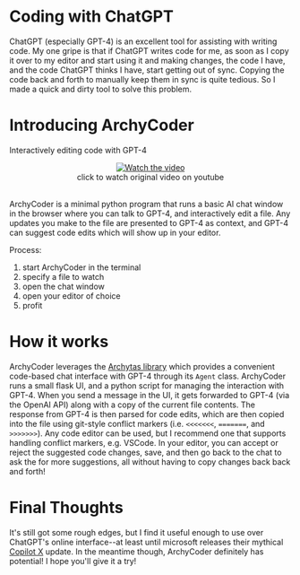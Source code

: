 # Coding with ChatGPT
ChatGPT (especially GPT-4) is an excellent tool for assisting with writing code. My one gripe is that if ChatGPT writes code for me, as soon as I copy it over to my editor and start using it and making changes, the code I have, and the code ChatGPT thinks I have, start getting out of sync. Copying the code back and forth to manually keep them in sync is quite tedious. So I made a quick and dirty tool to solve this problem.

# Introducing ArchyCoder
Interactively editing code with GPT-4
<div align="center">
  <a href="https://www.youtube.com/watch?v=-I0BAw2HOIA">
    <img src="assets/demo.gif" alt="Watch the video">
  </a>
  <br/>
  click to watch original video on youtube
</div>
<br/>

ArchyCoder is a minimal python program that runs a basic AI chat window in the browser where you can talk to GPT-4, and interactively edit a file. Any updates you make to the file are presented to GPT-4 as context, and GPT-4 can suggest code edits which will show up in your editor.

Process:
1. start ArchyCoder in the terminal
2. specify a file to watch
3. open the chat window
4. open your editor of choice
5. profit

# How it works
ArchyCoder leverages the [Archytas library](https://github.com/jataware/archytas) which provides a convenient code-based chat interface with GPT-4 through its `Agent` class. ArchyCoder runs a small flask UI, and a python script for managing the interaction with GPT-4. When you send a message in the UI, it gets forwarded to GPT-4 (via the OpenAI API) along with a copy of the current file contents. The response from GPT-4 is then parsed for code edits, which are then copied into the file using git-style conflict markers (i.e. `<<<<<<<`, `=======`, and `>>>>>>>`). Any code editor can be used, but I recommend one that supports handling conflict markers, e.g. VSCode. In your editor, you can accept or reject the suggested code changes, save, and then go back to the chat to ask the for more suggestions, all without having to copy changes back back and forth!

# Final Thoughts
It's still got some rough edges, but I find it useful enough to use over ChatGPT's online interface--at least until microsoft releases their mythical [Copilot X](https://www.youtube.com/watch?v=4RfD5JiXt3A) update. In the meantime though, ArchyCoder definitely has potential! I hope you'll give it a try!